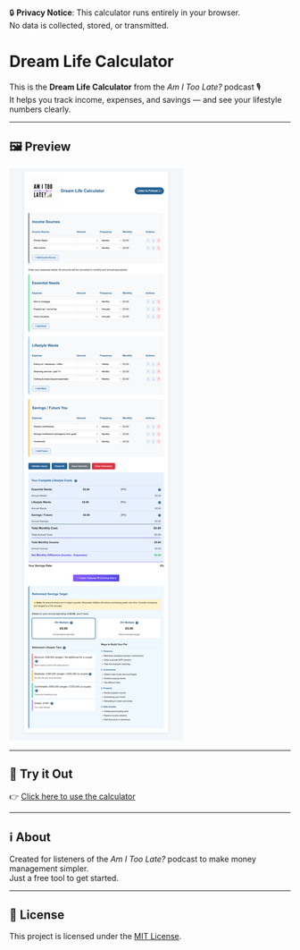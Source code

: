 🔒 **Privacy Notice**: This calculator runs entirely in your browser.  
No data is collected, stored, or transmitted.

# Dream Life Calculator

This is the **Dream Life Calculator** from the *Am I Too Late?* podcast 🎙️  
It helps you track income, expenses, and savings — and see your lifestyle numbers clearly.

---

## 🖼️ Preview
![Screenshot](screenshot.png)

---

## 🚀 Try it Out
👉 [Click here to use the calculator](https://amitoolatepodcast-lang.github.io/lifestyle-calculator/)

---

## ℹ️ About
Created for listeners of the *Am I Too Late?* podcast to make money management simpler.  
Just a free tool to get started.

---

## 📜 License
This project is licensed under the [MIT License](LICENSE).
